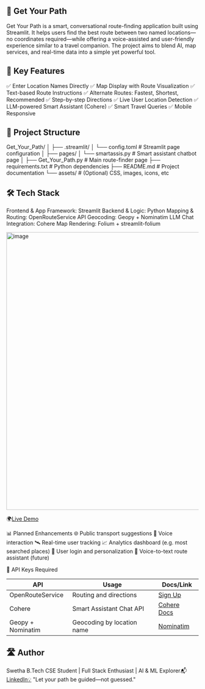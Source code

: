 ## 📍 Get Your Path

Get Your Path is a smart, conversational route-finding application built using Streamlit. It helps users find the best route between two named locations—no coordinates required—while offering a voice-assisted and user-friendly experience similar to a travel companion. The project aims to blend AI, map services, and real-time data into a simple yet powerful tool.

## 📌 Key Features

✅ Enter Location Names Directly
✅ Map Display with Route Visualization
✅ Text-based Route Instructions
✅ Alternate Routes: Fastest, Shortest, Recommended
✅ Step-by-step Directions
✅ Live User Location Detection
✅ LLM-powered Smart Assistant (Cohere)
✅ Smart Travel Queries
✅ Mobile Responsive

## 🏧 Project Structure
Get_Your_Path/
│
├── .streamlit/
│   └── config.toml              # Streamlit page configuration
│
├── pages/
│   └── smartassis.py            # Smart assistant chatbot page
│
├── Get_Your_Path.py            # Main route-finder page
├── requirements.txt            # Python dependencies
├── README.md                   # Project documentation
└── assets/                     # (Optional) CSS, images, icons, etc


## 🛠️ Tech Stack

Frontend & App Framework: Streamlit
Backend & Logic: Python
Mapping & Routing: OpenRouteService API
Geocoding: Geopy + Nominatim
LLM Chat Integration: Cohere
Map Rendering: Folium + streamlit-folium

<img width="761" height="728" alt="image" src="https://github.com/user-attachments/assets/222a513a-1aa5-4c68-a267-3c19668ee10e" />

🌍[Live Demo](https://chatbotpy-nqfg3qsjtnjmr25d4ye5uh.streamlit.app/)

📊 Planned Enhancements
🌐 Public transport suggestions
📢 Voice interaction
🛰️ Real-time user tracking
📈 Analytics dashboard (e.g. most searched places)
🔐 User login and personalization
🎤 Voice-to-text route assistant (future)

🔑 API Keys Required

| API              | Usage                        | Docs/Link                                                                 |
|------------------|------------------------------|---------------------------------------------------------------------------|
| OpenRouteService | Routing and directions       | [Sign Up](https://openrouteservice.org/dev/#/signup)                     |
| Cohere           | Smart Assistant Chat API     | [Cohere Docs](https://docs.cohere.com)                                   |
| Geopy + Nominatim| Geocoding by location name   | [Nominatim](https://nominatim.openstreetmap.org/)                        |

## 🛣️ Author

Swetha B.Tech CSE Student | Full Stack Enthusiast | AI & ML Explorer📬 
[LinkedIn💡](https://www.linkedin.com/in/swetha-thirunavu/)
"Let your path be guided—not guessed."





